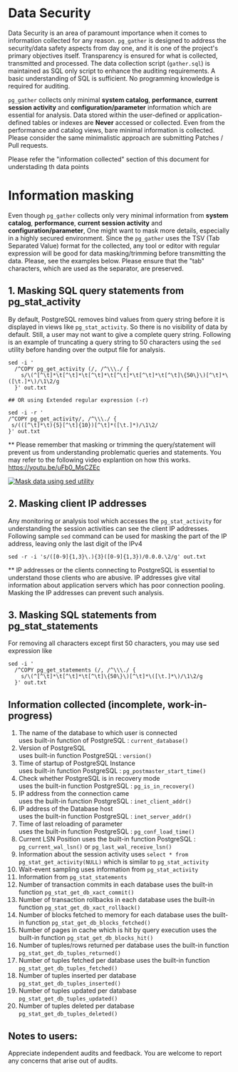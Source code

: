 # Data Security 
Data Security is an area of paramount importance when it comes to information collected for any reason. `pg_gather` is designed to address the security/data safety aspects from day one, and it is one of the project's primary objectives itself. Transparency is ensured for what is collected, transmitted and processed. The data collection script (`gather.sql`) is maintained as SQL only script to enhance the auditing requirements. A basic understanding of SQL is sufficient. No programming knowledge is required for auditing.
  
`pg_gather` collects only minimal **system catalog**, **performance**, **current session activity** and **configuration/parameter** information which are essential for analysis. Data stored within the user-defined or application-defined tables or indexes are **Never** accessed or collected. Even from the performance and catalog views, bare minimal information is collected. Please consider the same minimalistic approach are submitting Patches / Pull requests. 

Please refer the "information collected" section of this document for understading th data points 

# Information masking
Even though `pg_gather` collects only very minimal information from  **system catalog**, **performance**, **current session activity** and **configuration/parameter**, One might want to mask more details, especially in a highly secured environment. Since the `pg_gather` uses the TSV (Tab Separated Value) format for the collected,  any tool or editor with regular expression will be good for data masking/trimming before transmitting the data. Please, see the examples below. Please ensure that the "tab" characters, which are used as the separator, are preserved.

## 1. Masking SQL query statements from pg_stat_activity
By default, PostgreSQL removes bind values from query string before it is displayed in views like `pg_stat_activity`. So there is no visibility of data by default. Still, a user may not want to give a complete query string. Following is an example of truncating a query string to 50 characters using the `sed` utility before handing over the output file for analysis.
```
sed -i '
  /^COPY pg_get_activity (/, /^\\\./ {
    s/\(^[^\t]*\t[^\t]*\t[^\t]*\t[^\t]*\t[^\t]*\t[^\t]\{50\}\)[^\t]*\([\t.]*\)/\1\2/g
  }' out.txt

## OR using Extended regular expression (-r)

sed -i -r '
/^COPY pg_get_activity/, /^\\\./ {
 s/(([^\t]*\t){5}[^\t]{10})[^\t]*([\t.]*)/\1\2/
}' out.txt

```
** Please remember that masking or trimming the query/statement will prevent us from understanding problematic queries and statements.
You may refer to the following video explantion on how this works.  
https://youtu.be/uFb0_MsCZEc

[![Mask data using sed utility](https://img.youtube.com/vi/uFb0_MsCZEc/0.jpg)](https://youtu.be/uFb0_MsCZEc)

## 2. Masking client IP addresses
Any monitoring or analysis tool which accesses the `pg_stat_activity` for understanding the session activities can see the client IP addresses. Following sample `sed` command can be used for masking the part of the IP address, leaving only the last digit of the IPv4
```
sed -r -i 's/([0-9]{1,3}\.){3}([0-9]{1,3})/0.0.0.\2/g' out.txt
```
** IP addresses or the clients connecting to PostgreSQL is essential to understand those clients who are abusive. IP addresses give vital information about application servers which has poor connection pooling. Masking the IP addresses can prevent such analysis.

## 3. Masking SQL statements from pg_stat_statements
For removing all characters except first 50 characters, you may use sed expression like
```
sed -i '
  /^COPY pg_get_statements (/, /^\\\./ {
    s/\(^[^\t]*\t[^\t]*\t[^\t]\{50\}\)[^\t]*\([\t.]*\)/\1\2/g
  }' out.txt
```


## Information collected  (incomplete, work-in-progress)

1. The name of the database to which user is connected  
   uses built-in function of PostgreSQL : `current_database()`
2. Version of PostgreSQL  
   uses built-in function PostgreSQL : `version()`
3. Time of startup of PostgreSQL Instance  
   uses built-in function PostgreSQL : `pg_postmaster_start_time()`
4. Check whether PostgreSQL is in recovery mode  
   uses the built-in function PostgreSQL : `pg_is_in_recovery()`
5. IP address from the connection came  
   uses the built-in function PostgreSQL : `inet_client_addr()`
6. IP address of the Database host  
   uses the built-in function PostgreSQL : `inet_server_addr()`
7. Time of last reloading of parameter  
   uses the built-in function PostgreSQL : `pg_conf_load_time()`
8. Current LSN Position
   uses the built-in function PostgreSQL : `pg_current_wal_lsn()` or `pg_last_wal_receive_lsn()`
9. Information about the session activity
   uses `select * from pg_stat_get_activity(NULL)` which is similar to `pg_stat_activity`
10. Wait-event sampling
    uses information from `pg_stat_activity`
11. Information from `pg_stat_statements`
12. Number of transaction commits in each database
    uses the built-in function `pg_stat_get_db_xact_commit()`
13. Number of transaction rollbacks in each database
    uses the built-in function `pg_stat_get_db_xact_rollback()`
14. Number of blocks fetched to memory for each database
    uses the built-in function `pg_stat_get_db_blocks_fetched()`
15. Number of pages in cache which is hit by query execution
    uses the built-in function `pg_stat_get_db_blocks_hit()`
16. Number of tuples/rows returned per database
    uses the built-in function `pg_stat_get_db_tuples_returned()`
17. Number of tuples fetched per database
    uses the built-in function `pg_stat_get_db_tuples_fetched()`
18. Number of tuples inserted per database
   `pg_stat_get_db_tuples_inserted()`
19. Number of tuples updated per database
    `pg_stat_get_db_tuples_updated()`
20. Number of tuples deleted per database
    `pg_stat_get_db_tuples_deleted()` 

## Notes to users:
Appreciate independent audits and feedback. You are welcome to report any concerns that arise out of audits.
